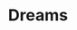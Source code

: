 ---
ee_id_thing: '4259'
site: '1'
type: '2'
inv_num: 2015-001
add_credit:
url: 2015-001-dreams
title: Dreams
year: '2015'
display_year: '2015'
medium: The Broodle brand foam pool noodle, foam pool noodles, Coors Light beer can,
  tailored Aeropostale sweatpant leg, tailored pant leg, tailored GAP sweatpant leg,
  American Apparel sock
dims: 140 cm x variable width x variable depth
pitch:
ps:
live_url:
youtube:
related_code:
imgs: dreams-2015-011-full-database-team-JL.jpg
subheading:
download:
commission:
related:
layout: things-i-made
---